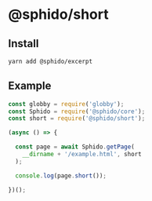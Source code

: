 # @sphido/short

## Install

```bash
yarn add @sphido/excerpt
```

## Example

```js
const globby = require('globby');
const Sphido = require('@sphido/core');
const short = require('@sphido/short');

(async () => {

  const page = await Sphido.getPage(
    __dirname + '/example.html', short
  );

  console.log(page.short());

})();
```